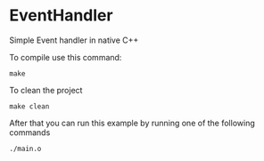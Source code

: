# EventHandler
Simple Event handler in native C++

To compile use this command:
```
make
```

To clean the project

```
make clean
```

After that you can run this example by running one of the following commands
```
./main.o
```
